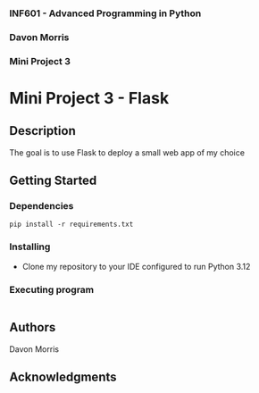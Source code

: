 ### INF601 - Advanced Programming in Python
### Davon Morris
### Mini Project 3


# Mini Project 3 - Flask

## Description

The goal is to use Flask to deploy a small web app of my choice


## Getting Started

### Dependencies

```
pip install -r requirements.txt
```
### Installing

* Clone my repository to your IDE configured to run Python 3.12

### Executing program

```

```

## Authors

Davon Morris

## Acknowledgments
